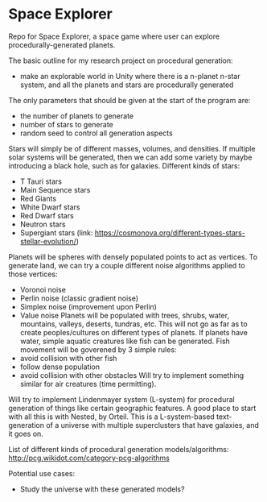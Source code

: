 # Space Explorer
Repo for Space Explorer, a space game where user can explore procedurally-generated planets. 

The basic outline for my research project on procedural generation:
- make an explorable world in Unity where there is a n-planet n-star system, and all the planets and stars are procedurally generated

The only parameters that should be given at the start of the program are:
   - the number of planets to generate
   - number of stars to generate
   - random seed to control all generation aspects

Stars will simply be of different masses, volumes, and densities. If multiple solar systems will be generated, then we can add some 
variety by maybe introducing a black hole, such as for galaxies. Different kinds of stars:
   - T Tauri stars
   - Main Sequence stars
   - Red Giants
   - White Dwarf stars
   - Red Dwarf stars
   - Neutron stars 
   - Supergiant stars
(link: https://cosmonova.org/different-types-stars-stellar-evolution/)

Planets will be spheres with densely populated points to act as vertices. To generate land, we can try a couple different noise 
algorithms applied to those vertices:
   - Voronoi noise
   - Perlin noise (classic gradient noise)
   - Simplex noise (improvement upon Perlin) 
   - Value noise 
Planets will be populated with trees, shrubs, water, mountains, valleys, deserts, tundras, etc. This will not go as far as to create
peoples/cultures on different types of planets. 
If planets have water, simple aquatic creatures like fish can be generated. Fish movement will be goverened by 3 simple rules:
   - avoid collision with other fish
   - follow dense population
   - avoid collision with other obstacles
Will try to implement something similar for air creatures (time permitting).

Will try to implement Lindenmayer system (L-system) for procedural generation of things like certain geographic features. A good place
to start with all this is with Nested, by Orteil. This is a L-system-based text-generation of a universe with multiple superclusters that 
have galaxies, and it goes on. 

List of different kinds of procedural generation models/algorithms: http://pcg.wikidot.com/category-pcg-algorithms

Potential use cases:
   - Study the universe with these generated models?


